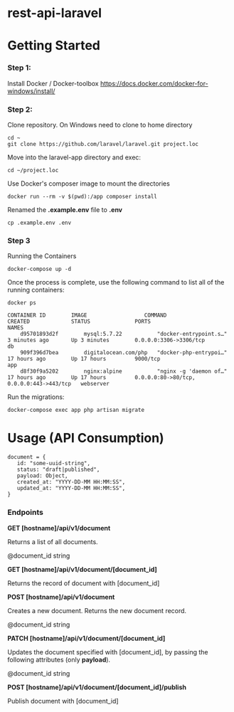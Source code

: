 # rest-api-laravel

# Getting Started

### Step 1:
Install Docker / Docker-toolbox
https://docs.docker.com/docker-for-windows/install/



### Step 2: 
Clone repository. On Windows need to clone to home directory

    cd ~
    git clone https://github.com/laravel/laravel.git project.loc
    
Move into the laravel-app directory and exec:

    cd ~/project.loc
    
Use Docker's composer image to mount the directories

    docker run --rm -v $(pwd):/app composer install
    
Renamed the **.example.env** file to **.env**

    cp .example.env .env
    
### Step 3

Running the Containers

    docker-compose up -d 

Once the process is complete, use the following command to list all of the running containers:

    docker ps
    
    CONTAINER ID        IMAGE                  COMMAND                  CREATED             STATUS              PORTS                                      NAMES
        d95701893d2f        mysql:5.7.22           "docker-entrypoint.s…"   3 minutes ago       Up 3 minutes        0.0.0.0:3306->3306/tcp                     db
        909f396d7bea        digitalocean.com/php   "docker-php-entrypoi…"   17 hours ago        Up 17 hours         9000/tcp                                   app
        d8f30f9a5202        nginx:alpine           "nginx -g 'daemon of…"   17 hours ago        Up 17 hours         0.0.0.0:80->80/tcp, 0.0.0.0:443->443/tcp   webserver

Run the migrations: 
    
    docker-compose exec app php artisan migrate
    


# Usage (API Consumption)

    document = {
       id: "some-uuid-string",
       status: "draft|published",
       payload: Object,
       created_at: "YYYY-DD-MM HH:MM:SS",
       updated_at: "YYYY-DD-MM HH:MM:SS",
    }


### Endpoints

**GET [hostname]/api/v1/document**

Returns a list of all documents.

@document_id string

**GET [hostname]/api/v1/document/[document_id]**

Returns the record of document with [document_id]

**POST [hostname]/api/v1/document**

Creates a new document. Returns the new document record.

@document_id string

**PATCH [hostname]/api/v1/document/[document_id]**

Updates the document specified with [document_id], by passing the following attributes (only **payload**).


@document_id string

**POST [hostname]/api/v1/document/[document_id]/publish**

Publish document with [document_id]

